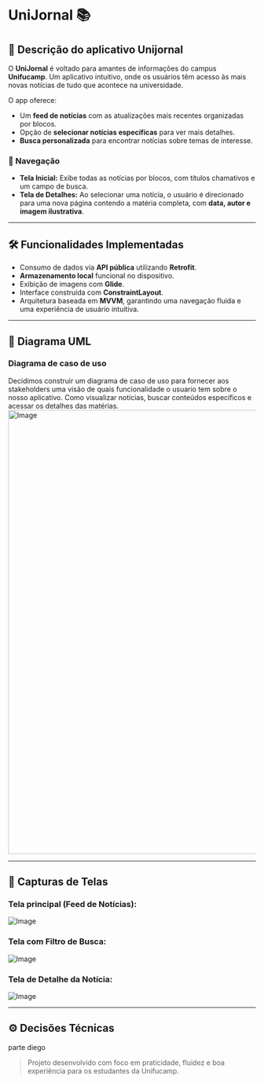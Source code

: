 # UniJornal 📚

## 📖 Descrição do aplicativo Unijornal

O **UniJornal** é voltado para amantes de informações do campus **Unifucamp**. Um aplicativo intuitivo, onde os usuários têm acesso às mais novas notícias de tudo que acontece na universidade.

O app oferece:

- Um **feed de notícias** com as atualizações mais recentes organizadas por blocos.
- Opção de **selecionar notícias específicas** para ver mais detalhes.
- **Busca personalizada** para encontrar notícias sobre temas de interesse.

### 🧭 Navegação

- **Tela Inicial:** Exibe todas as notícias por blocos, com títulos chamativos e um campo de busca.
- **Tela de Detalhes:** Ao selecionar uma notícia, o usuário é direcionado para uma nova página contendo a matéria completa, com **data, autor e imagem ilustrativa**.

---

## 🛠️ Funcionalidades Implementadas

- Consumo de dados via **API pública** utilizando **Retrofit**.
- **Armazenamento local** funcional no dispositivo.
- Exibição de imagens com **Glide**.
- Interface construída com **ConstraintLayout**.
- Arquitetura baseada em **MVVM**, garantindo uma navegação fluida e uma experiência de usuário intuitiva.

---
## 📍 Diagrama UML

### Diagrama de caso de uso
Decidimos construir um diagrama de caso de uso para fornecer aos stakeholders uma visão de quais funcionalidade o usuario tem sobre o nosso aplicativo. Como visualizar notícias, buscar conteúdos específicos e acessar os detalhes das matérias.
<img width="785" height="904" alt="Image" src="https://github.com/user-attachments/assets/0b657c4f-76ee-4eb0-9f38-58ccd6e65732" />

---

## 📱 Capturas de Telas

### Tela principal (Feed de Notícias):
![Image](https://github.com/user-attachments/assets/1068d077-7815-4047-8f64-5fc5f5932be7)

### Tela com Filtro de Busca:
![Image](https://github.com/user-attachments/assets/4f9acb6d-c3d5-4bf2-a712-0a6a27f4f89f)

### Tela de Detalhe da Notícia:
![Image](https://github.com/user-attachments/assets/2e9ce6ee-01eb-464b-9254-9d63fb41aeaf)

---

## ⚙️ Decisões Técnicas
parte diego 

> Projeto desenvolvido com foco em praticidade, fluidez e boa experiência para os estudantes da Unifucamp.
